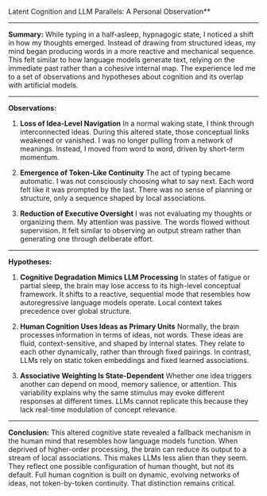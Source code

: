 Latent Cognition and LLM Parallels: A Personal Observation**

---

**Summary:**
While typing in a half-asleep, hypnagogic state, I noticed a shift in how my thoughts emerged. Instead of drawing from structured ideas, my mind began producing words in a more reactive and mechanical sequence. This felt similar to how language models generate text, relying on the immediate past rather than a cohesive internal map. The experience led me to a set of observations and hypotheses about cognition and its overlap with artificial models.

---

**Observations:**

1. **Loss of Idea-Level Navigation**
   In a normal waking state, I think through interconnected ideas. During this altered state, those conceptual links weakened or vanished. I was no longer pulling from a network of meanings. Instead, I moved from word to word, driven by short-term momentum.

2. **Emergence of Token-Like Continuity**
   The act of typing became automatic. I was not consciously choosing what to say next. Each word felt like it was prompted by the last. There was no sense of planning or structure, only a sequence shaped by local associations.

3. **Reduction of Executive Oversight**
   I was not evaluating my thoughts or organizing them. My attention was passive. The words flowed without supervision. It felt similar to observing an output stream rather than generating one through deliberate effort.

---

**Hypotheses:**

1. **Cognitive Degradation Mimics LLM Processing**
   In states of fatigue or partial sleep, the brain may lose access to its high-level conceptual framework. It shifts to a reactive, sequential mode that resembles how autoregressive language models operate. Local context takes precedence over global structure.

2. **Human Cognition Uses Ideas as Primary Units**
   Normally, the brain processes information in terms of ideas, not words. These ideas are fluid, context-sensitive, and shaped by internal states. They relate to each other dynamically, rather than through fixed pairings. In contrast, LLMs rely on static token embeddings and fixed learned associations.

3. **Associative Weighting Is State-Dependent**
   Whether one idea triggers another can depend on mood, memory salience, or attention. This variability explains why the same stimulus may evoke different responses at different times. LLMs cannot replicate this because they lack real-time modulation of concept relevance.

---

**Conclusion:**
This altered cognitive state revealed a fallback mechanism in the human mind that resembles how language models function. When deprived of higher-order processing, the brain can reduce its output to a stream of local associations. This makes LLMs less alien than they seem. They reflect one possible configuration of human thought, but not its default. Full human cognition is built on dynamic, evolving networks of ideas, not token-by-token continuity. That distinction remains critical.

